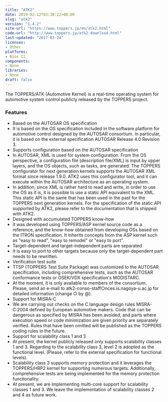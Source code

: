 ```yaml
---
title: "ATK2"
date: 2019-02-12T03:38:22+00:00
slug: "atk2"
version: "1.4.2"
site-url: "https://www.toppers.jp/en/atk2.html"
code-url: "http://www.toppers.jp/atk2-download.html"
last-updated: "2017-03-24"
licenses: 
- Other
platforms:
- Nios II
components:
- None
libraries:
- None
draft: false
---
```

The TOPPERS/ATK (Automotive Kernel) is a real-time operating system for automotive system control publicly released by the TOPPERS project.

<!--more-->

### Features
- Based on the AUTOSAR OS specification
- It is based on the OS specification included in the software platform for automotive control designed by the AUTOSAR consortium. In particular, it is based on the external specification AUTOSAR Release 4.0 Revision 3.
- Supports configuration based on the AUTOSAR specification
- In AUTOSAR, XML is used for system configuration. From the OS perspective, a configuration file (description file/XML) is input by upper layers, and the OS objects, such as tasks, are generated. The TOPPERS configurator for next generation kernels supports the AUTOSAR XML format since release 1.9.0. ATK2 uses this configurator tool, and it can execute within the AUTOSAR architecture as an operating system.
- In addition, since XML is rather hard to read and write, in order to use the OS as it is, it is possible to use a static API equivalent to the XML. This static API is the same that has been used in the past for the TOPPERS next generation kernels. For the specification of the static API supported by ATK2, please refer to the documentation that is shipped with ATK2.
- Designed with accumulated TOPPERS know-how
- It was developed using TOPPERS/ASP kernel source code as a reference, and the know-how obtained from developing OSs based on the ITRON specification. It inherits concepts from the ASP kernel such as "easy to read", "easy to remodel" or "easy to port".
- Target-dependent and target-independent parts are separated
- It is easy to port to other targets because only the target-dependent part needs to be rewritten.
- Verification test suite
- TTSP (TOPPERS Test Suite Package) was customized to the AUTOSAR specification, including comprehensive tests, such as the AUTOSAR conformance tests or OSEK/VDX specification's MODISTARC.
- At the moment, it is only available to members of the consortium. Please, send an e-mail to atk2-conso-staff○nces.is.nagoya-u.ac.jp for detailed information (change ○ by @).
- Support for MISRA-C
- We are carrying out checks on the C language design rules MISRA-C:2004 defined by European automotive makers. Code that can be dangerous as specified by MISRA has been avoided, and parts where execution speed or code minimization are given priority are separately verified. Rules that have been omitted will be published as the TOPPERS coding rules in the future.
- Support for scalability class 1 and 3
- At present, the kernel publicly released only supports scalability classes 1 and 3. Regarding to the scalability class 3, level 2 is adopted as the functional level. (Please, refer to the external specification for functional levels).
- Scalability class 3 supports memory protection and it leverages the TOPPERS/HRP2 kernel for supporting numerous targets. Additionally, comprehensive tests are being implemented for the memory protection functionality.
- At present, we are implementing multi-core support for scalability classes 1 and 3. We leave the implementation of scalability classes 2 and 4 as future work.


